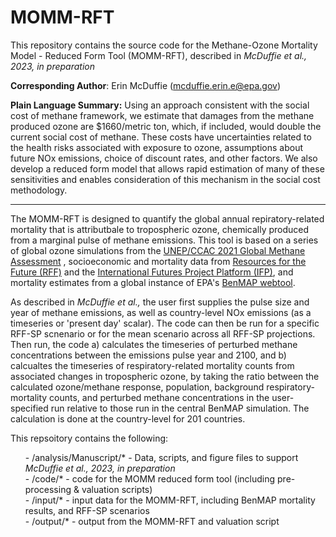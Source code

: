 # MOMM-RFT

This repository contains the source code for the Methane-Ozone Mortality Model - Reduced Form Tool (MOMM-RFT), described in <i>McDuffie et al., 2023, in preparation</i>

<strong>Corresponding Author</strong>: Erin McDuffie (mcduffie.erin.e@epa.gov)

<strong>Plain Language Summary:</strong>
Using an approach consistent with the social cost of methane framework, we estimate that damages from the methane produced ozone are $1660/metric ton, which, if included, would double the current social cost of methane. These costs have uncertainties related to the health risks associated with exposure to ozone, assumptions about future NOx emissions, choice of discount rates, and other factors. We also develop a reduced form model that allows rapid estimation of many of these sensitivities and enables consideration of this mechanism in the social cost methodology. 

----------------
The MOMM-RFT is designed to quantify the global annual repiratory-related mortality that is attributbale to tropospheric ozone, chemically produced from a marginal pulse of methane emissions. This tool is based on a series of global ozone simulations from the <a href="https://www.ccacoalition.org/en/resources/global-methane-assessment-full-report/">UNEP/CCAC 2021 Global Methane Assessment</a> , socioeconomic and mortality data from <a href="https://zenodo.org/record/5898729/">Resources for the Future (RFF)</a> and the <a href="https://korbel.du.edu/pardee/international-futures-platform/">International Futures Project Platform (IFP)</a>, and mortality estimates from a global instance of EPA's  <a href="https://www.epa.gov/benmap/">BenMAP webtool</a>. 

As described in <i>McDuffie et al.,</i> the user first supplies the pulse size and year of methane emissions, as well as country-level NOx emissions (as a timeseries or 'present day' scalar). The code can then be run for a specific RFF-SP scnenario or for the mean scenario across all RFF-SP projections.  Then run, the code a) calculates the timeseries of perturbed methane concentrations between the emissions pulse year and 2100, and b) calcualtes the timeseries of respiratory-related mortality counts from associated changes in tropospheric ozone, by taking the ratio between the calculated ozone/methane response, population, background respiratory-mortality counts, and perturbed methane concentrations in the user-specified run relative to those run in the central BenMAP simulation. The calculation is done at the country-level for 201 countries. 

This repsoitory contains the following:<br>
  <ul>- /analysis/Manuscript/* - Data, scripts, and figure files to support <i>McDuffie et al., 2023, in preparation</i><br>
  - /code/* - code for the MOMM reduced form tool (including pre-processing & valuation scripts)<br>
  - /input/* - input data for the MOMM-RFT, including BenMAP mortality results, and RFF-SP scenarios<br>
  - /output/* - output from the MOMM-RFT and valuation script<br>

